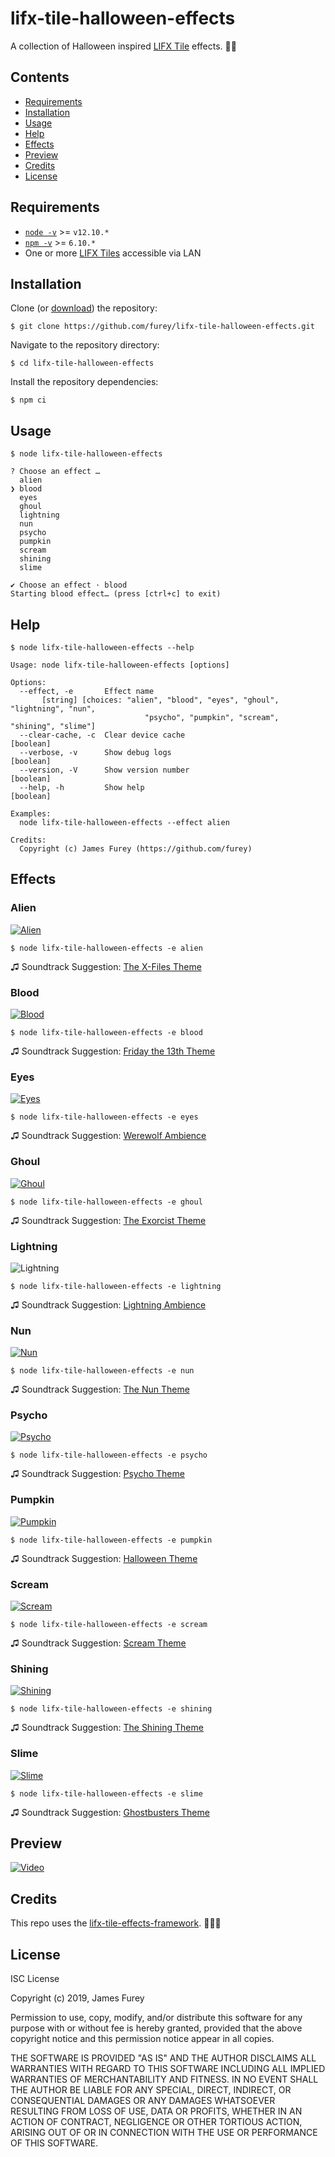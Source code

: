 # lifx-tile-halloween-effects

A collection of Halloween inspired [LIFX Tile](https://www.lifx.com/collections/creative-tiles) effects. 🎃💀

## Contents

- [Requirements](#requirements)
- [Installation](#installation)
- [Usage](#usage)
- [Help](#help)
- [Effects](#effects)
- [Preview](#preview)
- [Credits](#credits)
- [License](#license)

## Requirements

- [`node -v`](https://nodejs.org/en/download/current/) >= `v12.10.*`
- [`npm -v`](https://www.npmjs.com/get-npm) >= `6.10.*`
- One or more [LIFX Tiles](https://www.lifx.com/collections/creative-tiles) accessible via LAN

## Installation

Clone (or [download](https://github.com/furey/lifx-tile-halloween-effects/archive/master.zip)) the repository:

```console
$ git clone https://github.com/furey/lifx-tile-halloween-effects.git
```

Navigate to the repository directory:

```console
$ cd lifx-tile-halloween-effects
```

Install the repository dependencies:

```console
$ npm ci
```

## Usage

```console
$ node lifx-tile-halloween-effects

? Choose an effect …
  alien
❯ blood
  eyes
  ghoul
  lightning
  nun
  psycho
  pumpkin
  scream
  shining
  slime

✔ Choose an effect · blood
Starting blood effect… (press [ctrl+c] to exit)
```

## Help

```console
$ node lifx-tile-halloween-effects --help

Usage: node lifx-tile-halloween-effects [options]

Options:
  --effect, -e       Effect name
       [string] [choices: "alien", "blood", "eyes", "ghoul", "lightning", "nun",
                              "psycho", "pumpkin", "scream", "shining", "slime"]
  --clear-cache, -c  Clear device cache                                [boolean]
  --verbose, -v      Show debug logs                                   [boolean]
  --version, -V      Show version number                               [boolean]
  --help, -h         Show help                                         [boolean]

Examples:
  node lifx-tile-halloween-effects --effect alien

Credits:
  Copyright (c) James Furey (https://github.com/furey)
```

## Effects

### Alien

[![Alien](./assets/readme/alien.gif)](https://www.youtube.com/watch?g7TShjbeDuw&t=2s)

```console
$ node lifx-tile-halloween-effects -e alien
```

♫ Soundtrack Suggestion: [The X-Files Theme](https://youtu.be/j2d6T5G2rrY)

### Blood

[![Blood](./assets/readme/blood.gif)](https://www.youtube.com/watch?v=g7TShjbeDuw&t=25s)

```console
$ node lifx-tile-halloween-effects -e blood
```

♫ Soundtrack Suggestion: [Friday the 13th Theme](https://youtu.be/xR8oke8rzp8)

### Eyes

[![Eyes](./assets/readme/eyes.gif)](https://www.youtube.com/watch?v=g7TShjbeDuw&t=47s)

```console
$ node lifx-tile-halloween-effects -e eyes
```

♫ Soundtrack Suggestion: [Werewolf Ambience](https://youtu.be/wWIMQZjZY-E)

### Ghoul

[![Ghoul](./assets/readme/ghoul.gif)](https://www.youtube.com/watch?v=g7TShjbeDuw&t=68s)

```console
$ node lifx-tile-halloween-effects -e ghoul
```

♫ Soundtrack Suggestion: [The Exorcist Theme](https://youtu.be/1hbQpjYtbps)

### Lightning

![Lightning](./assets/readme/lightning.gif)

```console
$ node lifx-tile-halloween-effects -e lightning
```

♫ Soundtrack Suggestion: [Lightning Ambience](https://youtu.be/2YpKlklYGE8)

### Nun

[![Nun](./assets/readme/nun.gif)](https://www.youtube.com/watch?v=g7TShjbeDuw&t=91s)

```console
$ node lifx-tile-halloween-effects -e nun
```

♫ Soundtrack Suggestion: [The Nun Theme](https://youtu.be/s4AF3q51Ius)

### Psycho

[![Psycho](./assets/readme/psycho.gif)](https://www.youtube.com/watch?v=g7TShjbeDuw&t=113s)

```console
$ node lifx-tile-halloween-effects -e psycho
```

♫ Soundtrack Suggestion: [Psycho Theme](https://youtu.be/Me-VhC9ieh0)

### Pumpkin

[![Pumpkin](./assets/readme/pumpkin.gif)](https://www.youtube.com/watch?v=g7TShjbeDuw&t=135s)

```console
$ node lifx-tile-halloween-effects -e pumpkin
```

♫ Soundtrack Suggestion: [Halloween Theme](https://youtu.be/pT4FY3NrhGg)

### Scream

[![Scream](./assets/readme/scream.gif)](https://www.youtube.com/watch?v=g7TShjbeDuw&t=157s)

```console
$ node lifx-tile-halloween-effects -e scream
```

♫ Soundtrack Suggestion: [Scream Theme](https://youtu.be/l4Rzp8_M_lU?t=109)

### Shining

[![Shining](./assets/readme/shining.gif)](https://www.youtube.com/watch?v=g7TShjbeDuw&t=179s)

```console
$ node lifx-tile-halloween-effects -e shining
```

♫ Soundtrack Suggestion: [The Shining Theme](https://youtu.be/g_nsZ8yt1KA)

### Slime

[![Slime](./assets/readme/slime.gif)](https://www.youtube.com/watch?v=g7TShjbeDuw&t=201s)

```console
$ node lifx-tile-halloween-effects -e slime
```

♫ Soundtrack Suggestion: [Ghostbusters Theme](https://youtu.be/9J9haehfQeg)

## Preview

[![Video](./assets/readme/video.png)](https://www.youtube.com/watch?v=g7TShjbeDuw)

## Credits

This repo uses the [lifx-tile-effects-framework](https://github.com/furey/lifx-tile-effects-framework). 👨‍🔬💡

## License

ISC License

Copyright (c) 2019, James Furey

Permission to use, copy, modify, and/or distribute this software for any
purpose with or without fee is hereby granted, provided that the above
copyright notice and this permission notice appear in all copies.

THE SOFTWARE IS PROVIDED "AS IS" AND THE AUTHOR DISCLAIMS ALL WARRANTIES
WITH REGARD TO THIS SOFTWARE INCLUDING ALL IMPLIED WARRANTIES OF
MERCHANTABILITY AND FITNESS. IN NO EVENT SHALL THE AUTHOR BE LIABLE FOR
ANY SPECIAL, DIRECT, INDIRECT, OR CONSEQUENTIAL DAMAGES OR ANY DAMAGES
WHATSOEVER RESULTING FROM LOSS OF USE, DATA OR PROFITS, WHETHER IN AN
ACTION OF CONTRACT, NEGLIGENCE OR OTHER TORTIOUS ACTION, ARISING OUT OF
OR IN CONNECTION WITH THE USE OR PERFORMANCE OF THIS SOFTWARE.
